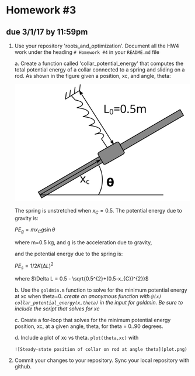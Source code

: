 # Homework #3
## due 3/1/17 by 11:59pm


1. Use your repository 'roots_and_optimization'. Document all the HW4 work under the
heading `# Homework #4` in your `README.md` file

    a. Create a function called 'collar_potential_energy' that computes the total
    potential energy of a collar connected to a spring and sliding on a rod. As shown in
    the figure given a position, xc, and angle, theta:

    ![Collar-mass on an inclined rod](collar_mass.svg)

    The spring is unstretched when $x_{C}=0.5$. The potential energy due to gravity is:

    $PE_{g}=m x_{C}g\sin\theta$

    where m=0.5 kg, and g is the acceleration due to gravity, 

    and the potential energy due to the spring is:

    $PE_{s}=1/2K (\Delta L)^{2}$

    where $\Delta L = 0.5 - \sqrt{0.5^{2}+(0.5-x_{C})^{2}}$

    b. Use the `goldmin.m` function to solve for the minimum potential energy at xc when
    theta=0. *create an anonymous function with `@(x) collar_potential_energy(x,theta)` in
    the input for goldmin. Be sure to include the script that solves for xc*

    c. Create a for-loop that solves for the minimum potential energy position, xc, at a
    given angle, theta, for theta = 0..90 degrees. 

    d. Include a plot of xc vs theta. `plot(theta,xc)` with

    `![Steady-state position of collar on rod at angle theta](plot.png)`
    
3. Commit your changes to your repository. Sync your local repository with github.
